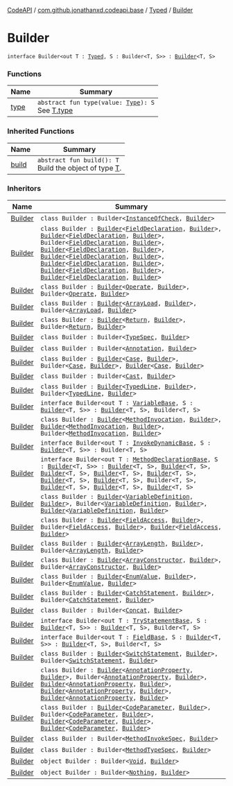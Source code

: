 [CodeAPI](../../../index.md) / [com.github.jonathanxd.codeapi.base](../../index.md) / [Typed](../index.md) / [Builder](.)

# Builder

`interface Builder<out T : `[`Typed`](../index.md)`, S : Builder<T, S>> : `[`Builder`](../../../com.github.jonathanxd.codeapi.builder/-builder/index.md)`<T, S>`

### Functions

| Name | Summary |
|---|---|
| [type](type.md) | `abstract fun type(value: `[`Type`](http://docs.oracle.com/javase/6/docs/api/java/lang/reflect/Type.html)`): S`<br>See [T.type](type.md) |

### Inherited Functions

| Name | Summary |
|---|---|
| [build](../../../com.github.jonathanxd.codeapi.builder/-builder/build.md) | `abstract fun build(): T`<br>Build the object of type [T](#). |

### Inheritors

| Name | Summary |
|---|---|
| [Builder](../../-instance-of-check/-builder/index.md) | `class Builder : Builder<`[`InstanceOfCheck`](../../-instance-of-check/index.md)`, `[`Builder`](../../-instance-of-check/-builder/index.md)`>` |
| [Builder](../../-field-declaration/-builder/index.md) | `class Builder : `[`Builder`](../../-field-base/-builder/index.md)`<`[`FieldDeclaration`](../../-field-declaration/index.md)`, `[`Builder`](../../-field-declaration/-builder/index.md)`>, `[`Builder`](../../-named/-builder/index.md)`<`[`FieldDeclaration`](../../-field-declaration/index.md)`, `[`Builder`](../../-field-declaration/-builder/index.md)`>, Builder<`[`FieldDeclaration`](../../-field-declaration/index.md)`, `[`Builder`](../../-field-declaration/-builder/index.md)`>, `[`Builder`](../../-value-holder/-builder/index.md)`<`[`FieldDeclaration`](../../-field-declaration/index.md)`, `[`Builder`](../../-field-declaration/-builder/index.md)`>, `[`Builder`](../../-modifiers-holder/-builder/index.md)`<`[`FieldDeclaration`](../../-field-declaration/index.md)`, `[`Builder`](../../-field-declaration/-builder/index.md)`>, `[`Builder`](../../-annotable/-builder/index.md)`<`[`FieldDeclaration`](../../-field-declaration/index.md)`, `[`Builder`](../../-field-declaration/-builder/index.md)`>, `[`Builder`](../../../com.github.jonathanxd.codeapi.base.comment/-comment-holder/-builder/index.md)`<`[`FieldDeclaration`](../../-field-declaration/index.md)`, `[`Builder`](../../-field-declaration/-builder/index.md)`>, `[`Builder`](../../-inner-types-holder/-builder/index.md)`<`[`FieldDeclaration`](../../-field-declaration/index.md)`, `[`Builder`](../../-field-declaration/-builder/index.md)`>` |
| [Builder](../../-operate/-builder/index.md) | `class Builder : `[`Builder`](../../-value-holder/-builder/index.md)`<`[`Operate`](../../-operate/index.md)`, `[`Builder`](../../-operate/-builder/index.md)`>, Builder<`[`Operate`](../../-operate/index.md)`, `[`Builder`](../../-operate/-builder/index.md)`>` |
| [Builder](../../-array-load/-builder/index.md) | `class Builder : `[`Builder`](../../-array-access/-builder/index.md)`<`[`ArrayLoad`](../../-array-load/index.md)`, `[`Builder`](../../-array-load/-builder/index.md)`>, Builder<`[`ArrayLoad`](../../-array-load/index.md)`, `[`Builder`](../../-array-load/-builder/index.md)`>` |
| [Builder](../../-return/-builder/index.md) | `class Builder : `[`Builder`](../../-value-holder/-builder/index.md)`<`[`Return`](../../-return/index.md)`, `[`Builder`](../../-return/-builder/index.md)`>, Builder<`[`Return`](../../-return/index.md)`, `[`Builder`](../../-return/-builder/index.md)`>` |
| [Builder](../../-type-spec/-builder/index.md) | `class Builder : Builder<`[`TypeSpec`](../../-type-spec/index.md)`, `[`Builder`](../../-type-spec/-builder/index.md)`>` |
| [Builder](../../-annotation/-builder/index.md) | `class Builder : Builder<`[`Annotation`](../../-annotation/index.md)`, `[`Builder`](../../-annotation/-builder/index.md)`>` |
| [Builder](../../-case/-builder/index.md) | `class Builder : `[`Builder`](../../-value-holder/-builder/index.md)`<`[`Case`](../../-case/index.md)`, `[`Builder`](../../-case/-builder/index.md)`>, Builder<`[`Case`](../../-case/index.md)`, `[`Builder`](../../-case/-builder/index.md)`>, `[`Builder`](../../-body-holder/-builder/index.md)`<`[`Case`](../../-case/index.md)`, `[`Builder`](../../-case/-builder/index.md)`>` |
| [Builder](../../-cast/-builder/index.md) | `class Builder : Builder<`[`Cast`](../../-cast/index.md)`, `[`Builder`](../../-cast/-builder/index.md)`>` |
| [Builder](../../-line/-typed-line/-builder/index.md) | `class Builder : `[`Builder`](../../-line/-builder/index.md)`<`[`TypedLine`](../../-line/-typed-line/index.md)`, `[`Builder`](../../-line/-typed-line/-builder/index.md)`>, Builder<`[`TypedLine`](../../-line/-typed-line/index.md)`, `[`Builder`](../../-line/-typed-line/-builder/index.md)`>` |
| [Builder](../../-variable-base/-builder/index.md) | `interface Builder<out T : `[`VariableBase`](../../-variable-base/index.md)`, S : `[`Builder`](../../-variable-base/-builder/index.md)`<T, S>> : `[`Builder`](../../-named/-builder/index.md)`<T, S>, Builder<T, S>` |
| [Builder](../../-method-invocation/-builder/index.md) | `class Builder : `[`Builder`](../../-accessor/-builder/index.md)`<`[`MethodInvocation`](../../-method-invocation/index.md)`, `[`Builder`](../../-method-invocation/-builder/index.md)`>, `[`Builder`](../../-arguments-holder/-builder/index.md)`<`[`MethodInvocation`](../../-method-invocation/index.md)`, `[`Builder`](../../-method-invocation/-builder/index.md)`>, Builder<`[`MethodInvocation`](../../-method-invocation/index.md)`, `[`Builder`](../../-method-invocation/-builder/index.md)`>` |
| [Builder](../../-invoke-dynamic-base/-builder/index.md) | `interface Builder<out T : `[`InvokeDynamicBase`](../../-invoke-dynamic-base/index.md)`, S : `[`Builder`](../../-invoke-dynamic-base/-builder/index.md)`<T, S>> : Builder<T, S>` |
| [Builder](../../-method-declaration-base/-builder/index.md) | `interface Builder<out T : `[`MethodDeclarationBase`](../../-method-declaration-base/index.md)`, S : `[`Builder`](../../-method-declaration-base/-builder/index.md)`<T, S>> : `[`Builder`](../../-body-holder/-builder/index.md)`<T, S>, `[`Builder`](../../-modifiers-holder/-builder/index.md)`<T, S>, `[`Builder`](../../-return-type-holder/-builder/index.md)`<T, S>, `[`Builder`](../../-parameters-holder/-builder/index.md)`<T, S>, `[`Builder`](../../-generic-signature-holder/-builder/index.md)`<T, S>, `[`Builder`](../../-annotable/-builder/index.md)`<T, S>, `[`Builder`](../../-named/-builder/index.md)`<T, S>, Builder<T, S>, `[`Builder`](../../../com.github.jonathanxd.codeapi.base.comment/-comment-holder/-builder/index.md)`<T, S>, `[`Builder`](../../-inner-types-holder/-builder/index.md)`<T, S>, `[`Builder`](../../-throws-holder/-builder/index.md)`<T, S>` |
| [Builder](../../-variable-definition/-builder/index.md) | `class Builder : `[`Builder`](../../-named/-builder/index.md)`<`[`VariableDefinition`](../../-variable-definition/index.md)`, `[`Builder`](../../-variable-definition/-builder/index.md)`>, Builder<`[`VariableDefinition`](../../-variable-definition/index.md)`, `[`Builder`](../../-variable-definition/-builder/index.md)`>, `[`Builder`](../../-value-holder/-builder/index.md)`<`[`VariableDefinition`](../../-variable-definition/index.md)`, `[`Builder`](../../-variable-definition/-builder/index.md)`>` |
| [Builder](../../-field-access/-builder/index.md) | `class Builder : `[`Builder`](../../-accessor/-builder/index.md)`<`[`FieldAccess`](../../-field-access/index.md)`, `[`Builder`](../../-field-access/-builder/index.md)`>, Builder<`[`FieldAccess`](../../-field-access/index.md)`, `[`Builder`](../../-field-access/-builder/index.md)`>, `[`Builder`](../../-named/-builder/index.md)`<`[`FieldAccess`](../../-field-access/index.md)`, `[`Builder`](../../-field-access/-builder/index.md)`>` |
| [Builder](../../-array-length/-builder/index.md) | `class Builder : `[`Builder`](../../-array-access/-builder/index.md)`<`[`ArrayLength`](../../-array-length/index.md)`, `[`Builder`](../../-array-length/-builder/index.md)`>, Builder<`[`ArrayLength`](../../-array-length/index.md)`, `[`Builder`](../../-array-length/-builder/index.md)`>` |
| [Builder](../../-array-constructor/-builder/index.md) | `class Builder : `[`Builder`](../../-arguments-holder/-builder/index.md)`<`[`ArrayConstructor`](../../-array-constructor/index.md)`, `[`Builder`](../../-array-constructor/-builder/index.md)`>, Builder<`[`ArrayConstructor`](../../-array-constructor/index.md)`, `[`Builder`](../../-array-constructor/-builder/index.md)`>` |
| [Builder](../../-enum-value/-builder/index.md) | `class Builder : `[`Builder`](../../-named/-builder/index.md)`<`[`EnumValue`](../../-enum-value/index.md)`, `[`Builder`](../../-enum-value/-builder/index.md)`>, Builder<`[`EnumValue`](../../-enum-value/index.md)`, `[`Builder`](../../-enum-value/-builder/index.md)`>` |
| [Builder](../../-catch-statement/-builder/index.md) | `class Builder : `[`Builder`](../../-body-holder/-builder/index.md)`<`[`CatchStatement`](../../-catch-statement/index.md)`, `[`Builder`](../../-catch-statement/-builder/index.md)`>, Builder<`[`CatchStatement`](../../-catch-statement/index.md)`, `[`Builder`](../../-catch-statement/-builder/index.md)`>` |
| [Builder](../../-concat/-builder/index.md) | `class Builder : Builder<`[`Concat`](../../-concat/index.md)`, `[`Builder`](../../-concat/-builder/index.md)`>` |
| [Builder](../../-try-statement-base/-builder/index.md) | `interface Builder<out T : `[`TryStatementBase`](../../-try-statement-base/index.md)`, S : `[`Builder`](../../-try-statement-base/-builder/index.md)`<T, S>> : `[`Builder`](../../-body-holder/-builder/index.md)`<T, S>, Builder<T, S>` |
| [Builder](../../-field-base/-builder/index.md) | `interface Builder<out T : `[`FieldBase`](../../-field-base/index.md)`, S : `[`Builder`](../../-field-base/-builder/index.md)`<T, S>> : `[`Builder`](../../-named/-builder/index.md)`<T, S>, Builder<T, S>` |
| [Builder](../../-switch-statement/-builder/index.md) | `class Builder : `[`Builder`](../../-value-holder/-builder/index.md)`<`[`SwitchStatement`](../../-switch-statement/index.md)`, `[`Builder`](../../-switch-statement/-builder/index.md)`>, Builder<`[`SwitchStatement`](../../-switch-statement/index.md)`, `[`Builder`](../../-switch-statement/-builder/index.md)`>` |
| [Builder](../../-annotation-property/-builder/index.md) | `class Builder : `[`Builder`](../../-named/-builder/index.md)`<`[`AnnotationProperty`](../../-annotation-property/index.md)`, `[`Builder`](../../-annotation-property/-builder/index.md)`>, Builder<`[`AnnotationProperty`](../../-annotation-property/index.md)`, `[`Builder`](../../-annotation-property/-builder/index.md)`>, `[`Builder`](../../-annotable/-builder/index.md)`<`[`AnnotationProperty`](../../-annotation-property/index.md)`, `[`Builder`](../../-annotation-property/-builder/index.md)`>, `[`Builder`](../../-return-type-holder/-builder/index.md)`<`[`AnnotationProperty`](../../-annotation-property/index.md)`, `[`Builder`](../../-annotation-property/-builder/index.md)`>, `[`Builder`](../../../com.github.jonathanxd.codeapi.base.comment/-comment-holder/-builder/index.md)`<`[`AnnotationProperty`](../../-annotation-property/index.md)`, `[`Builder`](../../-annotation-property/-builder/index.md)`>` |
| [Builder](../../-code-parameter/-builder/index.md) | `class Builder : `[`Builder`](../../-named/-builder/index.md)`<`[`CodeParameter`](../../-code-parameter/index.md)`, `[`Builder`](../../-code-parameter/-builder/index.md)`>, Builder<`[`CodeParameter`](../../-code-parameter/index.md)`, `[`Builder`](../../-code-parameter/-builder/index.md)`>, `[`Builder`](../../-annotable/-builder/index.md)`<`[`CodeParameter`](../../-code-parameter/index.md)`, `[`Builder`](../../-code-parameter/-builder/index.md)`>, `[`Builder`](../../-modifiers-holder/-builder/index.md)`<`[`CodeParameter`](../../-code-parameter/index.md)`, `[`Builder`](../../-code-parameter/-builder/index.md)`>` |
| [Builder](../../../com.github.jonathanxd.codeapi.common/-method-invoke-spec/-builder/index.md) | `class Builder : Builder<`[`MethodInvokeSpec`](../../../com.github.jonathanxd.codeapi.common/-method-invoke-spec/index.md)`, `[`Builder`](../../../com.github.jonathanxd.codeapi.common/-method-invoke-spec/-builder/index.md)`>` |
| [Builder](../../../com.github.jonathanxd.codeapi.common/-method-type-spec/-builder/index.md) | `class Builder : Builder<`[`MethodTypeSpec`](../../../com.github.jonathanxd.codeapi.common/-method-type-spec/index.md)`, `[`Builder`](../../../com.github.jonathanxd.codeapi.common/-method-type-spec/-builder/index.md)`>` |
| [Builder](../../../com.github.jonathanxd.codeapi.common/-void/-builder/index.md) | `object Builder : Builder<`[`Void`](../../../com.github.jonathanxd.codeapi.common/-void/index.md)`, `[`Builder`](../../../com.github.jonathanxd.codeapi.common/-void/-builder/index.md)`>` |
| [Builder](../../../com.github.jonathanxd.codeapi.common/-nothing/-builder/index.md) | `object Builder : Builder<`[`Nothing`](../../../com.github.jonathanxd.codeapi.common/-nothing/index.md)`, `[`Builder`](../../../com.github.jonathanxd.codeapi.common/-nothing/-builder/index.md)`>` |
